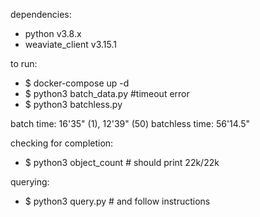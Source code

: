dependencies:
- python v3.8.x
- weaviate_client v3.15.1

to run:
- $ docker-compose up -d
- $ python3 batch_data.py #timeout error
- $ python3 batchless.py 

batch time: 16'35" (1), 12'39" (50)
batchless time: 56'14.5"

checking for completion:
- $ python3 object_count # should print 22k/22k

querying:
- $ python3 query.py # and follow instructions